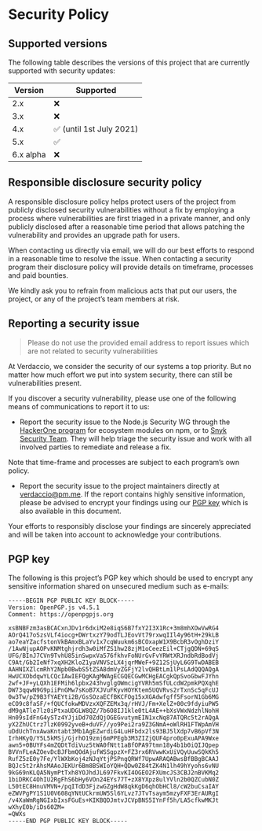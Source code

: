 # Security Policy

## Supported versions

The following table describes the versions of this project that are currently supported with security updates:

| Version   | Supported                                |
| --------- | ---------------------------------------- |
| 2.x       | :x:                                      |
| 3.x       | :x:                                      |
| 4.x       | :white_check_mark: (until 1st July 2021) |
| 5.x       | :white_check_mark:                       |
| 6.x alpha | :x:                                      |

## Responsible disclosure security policy

A responsible disclosure policy helps protect users of the project from publicly disclosed security vulnerabilities without a fix by employing a process where vulnerabilities are first triaged in a private manner, and only publicly disclosed after a reasonable time period that allows patching the vulnerability and provides an upgrade path for users.

When contacting us directly via email, we will do our best efforts to respond in a reasonable time to resolve the issue. When contacting a security program their disclosure policy will provide details on timeframe, processes and paid bounties.

We kindly ask you to refrain from malicious acts that put our users, the project, or any of the project’s team members at risk.

## Reporting a security issue

> Please do not use the provided email address to report issues which are not related to security vulnerabilities

At Verdaccio, we consider the security of our systems a top priority. But no matter how much effort we put into system security, there can still be vulnerabilities present.

If you discover a security vulnerability, please use one of the following means of communications to report it to us:

- Report the security issue to the Node.js Security WG through the [HackerOne program](https://hackerone.com/nodejs-ecosystem) for ecosystem modules on npm, or to [Snyk Security Team](https://snyk.io/vulnerability-disclosure). They will help triage the security issue and work with all involved parties to remediate and release a fix.

Note that time-frame and processes are subject to each program’s own policy.

- Report the security issue to the project maintainers directly at verdaccio@pm.me. If the report contains highly sensitive information, please be advised to encrypt your findings using our [PGP key](https://verdaccio.nyc3.digitaloceanspaces.com/gpg/publickey.verdaccio@pm.me.asc) which is also available in this document.

Your efforts to responsibly disclose your findings are sincerely appreciated and will be taken into account to acknowledge your contributions.

## PGP key

The following is this project’s PGP key which should be used to encrypt any sensitive information shared on unsecured medium such as e-mails:

```
-----BEGIN PGP PUBLIC KEY BLOCK-----
Version: OpenPGP.js v4.5.1
Comment: https://openpgpjs.org

xsBNBFzm3asBCACxnJDv1r6dxiM2e8iqS6B7fxY2I3X1Rc+3m8mhXOwVwRG4
AOrQ417oSzsVLf4iocg+DWrtxzY79odTLJEovVt79rxwqIIl4y96tH+29kLB
ao7eaYZacfstonVkBAmxBLaYv1x7cqWuukm6sBCOxapW1X9BcbR3vOghDziY
/1AwNjupAOPvKNMtghjrdh3w0iMfZS1hw28zjM1oCeezEil+CTjgQDN+69qS
UFG/BInJ7CVn9TvhU85inSwpxVa576fkhvFoNUrGvFvYRWtXRJndbRdBodVj
C9At/Gb2IeNf7xqXH2KloZ1yaVNVSzLX4jqrMWeF+9Z12SjUyL6G9TwDABEB
AAHNIXZlcmRhY2Npb0BwbS5tZSA8dmVyZGFjY2lvQHBtLm1lPsLAdQQQAQgA
HwUCXObdqwYLCQcIAwIEFQgKAgMWAgECGQECGwMCHgEACgkQpSvoGbwFJYhn
2wf+JF+yLQXh1EFMih6lpbx243hvglgOWmcigYVRh5mSfULcdW2pmkPQXqhE
DW73qqwN9G9piiPnGMw7sKoB7XJVuFKyvHOYKtem5UQVRvs2rTxnSc5qFcUJ
0w3Tw/pZ9B3fYAEYti2B/GsSOzaECfBKCFOg15xXGAdwfgff5FsorN1Gb6MG
eCO9c8faSF/+fQUCfokwMDVzxXQFZEMx3q/rHVJ/Fm+XelZ+00c9fdyiuPW5
dM9gATle7lz0iPtxaUDGLW8QZ/7b6O8IJ1kle0tL4AE++bXsVWxNdzhlNohH
Hn09sIdFnG4ySTz4YJjiDd70ZdQjOGEGvutymEIN1xcNq87ATQRc5t2rAQgA
yX2ZhUCtrz7lzK0992yveB+duVF//yo9Pei2ra9Z3GNmA+oWlRH1FTWpAmVH
uDdUchTnxAwaKntabt3Mb1AgEZwrdiG4LuHFbdx2ls93BJ5lXdp7vB6pVf3N
IrhHKyQ/Y5L5kMSj/GjrhO19zmj6mPPEgb3M3ZIZjQUF4pro0pExuAPA9Wxe
awn5+0BUYFs4mZQDtTdiVuz5tWA0fNtt1aBfOPA97tmn18y4b1b0iQIJQpep
BVVnFLeAZOevDcBJFbmQOdAjufWSSgpzX+FZ3rx6RVwwKxUiVQyUuwSQkKh5
RufZ5zE0y7Fe/YlWXbKoj4zNJqYtjPSPngQRWf7UpwARAQABwsBfBBgBCAAJ
BQJc5t2rAhsMAAoJEKUr6Bm8BSWIoYQH+QDw0Z84tZK4N1lh49hYyohs6vNU
9kG69nKLQA5NymPtTxh8YOJhdJL697FkvKI4OGEO2FXUmcJS3CBJ2nBVKMq2
1biDRKC4OhIU2RgFhS6bHy6VOn24EYs77T+zX8YXpz8ulYVln2b0QZCubN0Z
L50tEC8HnuVMVN+/pqITdD3FjzwGZgHdW8qkKgD6qhObHCl8/cW2buCsaIAY
eZWVPgPY1S1U0V608qYNtUCkrmUW5Sl6YLvz7JTvTsaym5mzyFXF3ErAURgI
/v4XaWmRgNGIxbIxsFGuEs+KIKBQDJmtvJCVpBNS5IYnFf5h/LA5cfkwMKJt
wXhyE0b/iDs60ZM=
=QWXs
-----END PGP PUBLIC KEY BLOCK-----
```
